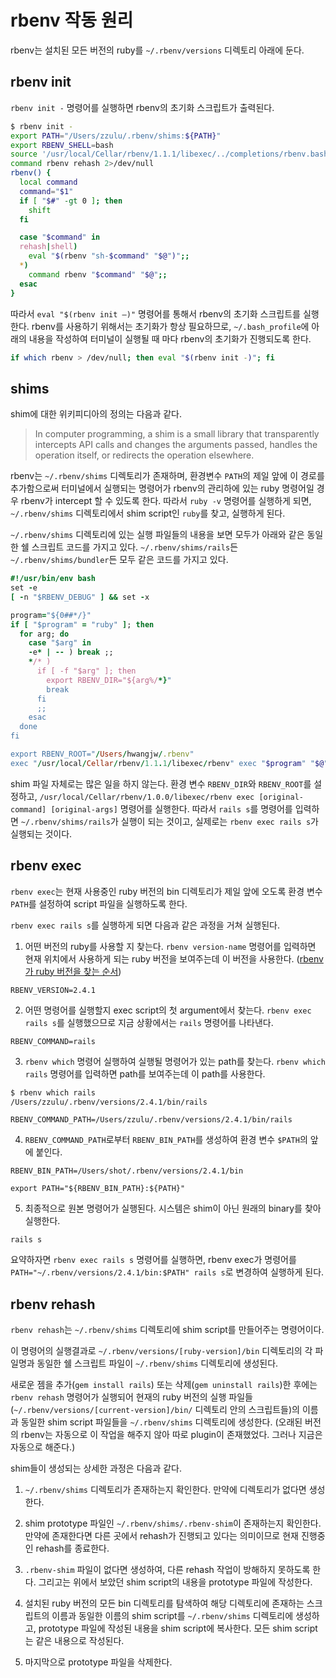 # rbenv 작동 원리

rbenv는 설치된 모든 버전의 ruby를 `~/.rbenv/versions` 디렉토리 아래에 둔다.

## rbenv init

`rbenv init -` 명령어를 실행하면 rbenv의 초기화 스크립트가 출력된다.

```sh
$ rbenv init -
export PATH="/Users/zzulu/.rbenv/shims:${PATH}"
export RBENV_SHELL=bash
source '/usr/local/Cellar/rbenv/1.1.1/libexec/../completions/rbenv.bash'
command rbenv rehash 2>/dev/null
rbenv() {
  local command
  command="$1"
  if [ "$#" -gt 0 ]; then
    shift
  fi

  case "$command" in
  rehash|shell)
    eval "$(rbenv "sh-$command" "$@")";;
  *)
    command rbenv "$command" "$@";;
  esac
}
```

따라서 `eval "$(rbenv init –)"` 명령어를 통해서 rbenv의 초기화 스크립트를 실행한다. rbenv를 사용하기 위해서는 초기화가 항상 필요하므로, `~/.bash_profile`에 아래의 내용을 작성하여 터미널이 실행될 때 마다 rbenv의 초기화가 진행되도록 한다.

```sh
if which rbenv > /dev/null; then eval "$(rbenv init -)"; fi
```

## shims

shim에 대한 위키피디아의 정의는 다음과 같다.

> In computer programming, a shim is a small library that transparently intercepts API calls and changes the arguments passed, handles the operation itself, or redirects the operation elsewhere.

rbenv는 `~/.rbenv/shims` 디렉토리가 존재하며, 환경변수 `PATH`의 제일 앞에 이 경로를 추가함으로써 터미널에서 실행되는 명령어가 rbenv의 관리하에 있는 ruby 명령어일 경우 rbenv가 intercept 할 수 있도록 한다.
따라서 `ruby -v` 명령어를 실행하게 되면, `~/.rbenv/shims` 디렉토리에서 shim script인 `ruby`를 찾고, 실행하게 된다.

`~/.rbenv/shims` 디렉토리에 있는 실행 파일들의 내용을 보면 모두가 아래와 같은 동일한 쉘 스크립트 코드를 가지고 있다. `~/.rbenv/shims/rails`든 `~/.rbenv/shims/bundler`든 모두 같은 코드를 가지고 있다.

```ruby
#!/usr/bin/env bash
set -e
[ -n "$RBENV_DEBUG" ] && set -x

program="${0##*/}"
if [ "$program" = "ruby" ]; then
  for arg; do
    case "$arg" in
    -e* | -- ) break ;;
    */* )
      if [ -f "$arg" ]; then
        export RBENV_DIR="${arg%/*}"
        break
      fi  
      ;;  
    esac
  done
fi

export RBENV_ROOT="/Users/hwangjw/.rbenv"
exec "/usr/local/Cellar/rbenv/1.1.1/libexec/rbenv" exec "$program" "$@"
```

shim 파일 자체로는 많은 일을 하지 않는다. 환경 변수 `RBENV_DIR`와 `RBENV_ROOT`를 설정하고, `/usr/local/Cellar/rbenv/1.0.0/libexec/rbenv exec [original-command] [original-args]` 명령어를 실행한다. 
따라서 `rails s`를 명령어를 입력하면 `~/.rbenv/shims/rails`가 실행이 되는 것이고, 실제로는 `rbenv exec rails s`가 실행되는 것이다.


## rbenv exec

`rbenv exec`는 현재 사용중인 ruby 버전의 bin 디렉토리가 제일 앞에 오도록 환경 변수 `PATH`를 설정하여 script 파일을 실행하도록 한다.

`rbenv exec rails s`를 실행하게 되면 다음과 같은 과정을 거쳐 실행된다.

1. 어떤 버전의 ruby를 사용할 지 찾는다. `rbenv version-name` 명령어를 입력하면 현재 위치에서 사용하게 되는 ruby 버전을 보여주는데 이 버전을 사용한다. ([rbenv가 ruby 버전을 찾는 순서](/ruby/detecting-ruby-version-in-rbenv.md))

```
RBENV_VERSION=2.4.1
```

2. 어떤 명령어를 실행할지 exec script의 첫 argument에서 찾는다. `rbenv exec rails s`를 실행했으므로 지금 상황에서는 `rails` 명령어를 나타낸다.

```
RBENV_COMMAND=rails
```

3. `rbenv which` 명령어 실행하여 실행될 명령어가 있는 path를 찾는다. `rbenv which rails` 명령어를 입력하면 path를 보여주는데 이 path를 사용한다.

```sh
$ rbenv which rails
/Users/zzulu/.rbenv/versions/2.4.1/bin/rails
```

```
RBENV_COMMAND_PATH=/Users/zzulu/.rbenv/versions/2.4.1/bin/rails
```

4. `RBENV_COMMAND_PATH`로부터 `RBENV_BIN_PATH`를 생성하여 환경 변수 `$PATH`의 앞에 붙인다.

```
RBENV_BIN_PATH=/Users/shot/.rbenv/versions/2.4.1/bin

export PATH="${RBENV_BIN_PATH}:${PATH}"
```

5. 최종적으로 원본 명령어가 실행된다. 시스템은 shim이 아닌 원래의 binary를 찾아 실행한다.

```
rails s
```

요약하자면 `rbenv exec rails s` 명령어를 실행하면, rbenv exec가 명령어를 `PATH="~/.rbenv/versions/2.4.1/bin:$PATH" rails s`로 변경하여 실행하게 된다.


## rbenv rehash

`rbenv rehash`는 `~/.rbenv/shims` 디렉토리에 shim script를 만들어주는 명령어이다.

이 명령어의 실행결과로 `~/.rbenv/versions/[ruby-version]/bin` 디렉토리의 각 파일명과 동일한 쉘 스크립트 파일이 `~/.rbenv/shims` 디렉토리에 생성된다. 

새로운 젬을 추가(`gem install rails`) 또는 삭제(`gem uninstall rails`)한 후에는 `rbenv rehash` 명령어가 실행되어 현재의 ruby 버전의 실행 파일들(`~/.rbenv/versions/[current-version]/bin/` 디렉토리 안의 스크립트들)의 이름과 동일한 shim script 파일들을 `~/.rbenv/shims` 디렉토리에 생성한다. (오래된 버전의 rbenv는 자동으로 이 작업을 해주지 않아 따로 plugin이 존재했었다. 그러나 지금은 자동으로 해준다.)

shim들이 생성되는 상세한 과정은 다음과 같다.

1.  `~/.rbenv/shims` 디렉토리가 존재하는지 확인한다. 만약에 디렉토리가 없다면 생성한다.

2. shim prototype 파일인 `~/.rbenv/shims/.rbenv-shim`이 존재하는지 확인한다. 만약에 존재한다면 다른 곳에서 rehash가 진행되고 있다는 의미이므로 현재 진행중인 rehash를 종료한다.

3. `.rbenv-shim` 파일이 없다면 생성하여, 다른 rehash 작업이 방해하지 못하도록 한다. 그리고는 위에서 보았던 shim script의 내용을 prototype 파일에 작성한다.

4. 설치된 ruby 버전의 모든 bin 디렉토리를 탐색하여 해당 디렉토리에 존재하는 스크립트의 이름과 동일한 이름의 shim script를 `~/.rbenv/shims` 디렉토리에 생성하고, prototype 파일에 작성된 내용을 shim script에 복사한다. 모든 shim script는 같은 내용으로 작성된다.

5. 마지막으로 prototype 파일을 삭제한다.

